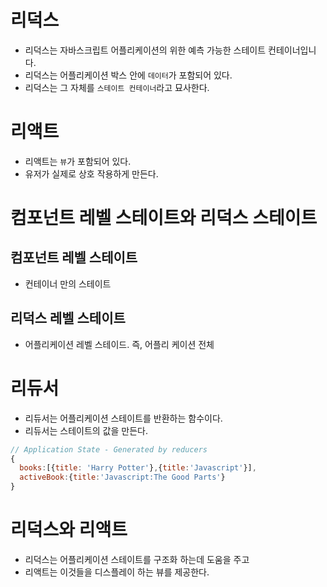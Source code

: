 # 리덕스
- 리덕스는 자바스크립트 어플리케이션의 위한 예측 가능한 스테이트 컨테이너입니다.
- 리덕스는 어플리케이션 박스 안에 `데이터`가 포함되어 있다. 
- 리덕스는 그 자체를 `스테이트 컨테이너`라고 묘사한다. 

# 리액트
- 리액트는 `뷰`가 포함되어 있다.
- 유저가 실제로 상호 작용하게 만든다. 

# 컴포넌트 레벨 스테이트와 리덕스 스테이트
## 컴포넌트 레벨 스테이트
- 컨테이너 만의 스테이트 

## 리덕스 레벨 스테이트
- 어플리케이션 레벨 스테이드. 즉, 어플리 케이션 전체 

# 리듀서
- 리듀서는 어플리케이션 스테이트를 반환하는 함수이다. 
- 리듀서는 스테이트의 값을 만든다. 
```js
// Application State - Generated by reducers
{
  books:[{title: 'Harry Potter'},{title:'Javascript'}],
  activeBook:{title:'Javascript:The Good Parts'}
}
```

# 리덕스와 리액트
- 리덕스는 어플리케이션 스테이트를 구조화 하는데 도움을 주고
- 리액트는 이것들을 디스플레이 하는 뷰를 제공한다. 


